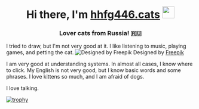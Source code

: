<h1 align="center">Hi there, I'm <a href="https://spacehey.com/hhfg446" target="_blank">hhfg446.cats</a> 
<img src="https://github.com/blackcater/blackcater/raw/main/images/Hi.gif" height="32"/></h1>
<h3 align="center">Lover cats from Russia! 🇷🇺</h3>

I tried to draw, but I'm not very good at it. I like listening to music, playing games, and petting the cat. ![Designed by Freepik](https://github.com/hhfg446-cats/hhfg446-cats/assets/171927204/c5572871-b2e7-4931-ae4a-3d259421d505) Designed by <a href="https://img.freepik.com/free-photo/closeup-shot-beautiful-ginger-domestic-kitten-sitting-white-surface_181624-35913.jpg?t=st=1718811001~exp=1718814601~hmac=be7354c7f32125cc528601f483ddeb33aa43e9a6b8062480d1062e4e26bd0503&w=740" target="_blank">Freepik</a>


I am very good at understanding systems. In almost all cases, I know where to click. My English is not very good, but I know basic words and some phrases. I love kittens so much, and I am afraid of dogs.

I love talking.


[![trophy](https://github-profile-trophy.vercel.app/?username=hhfg446-cats)](https://github.com/hhfg446-cats/github-profile-trophy)
